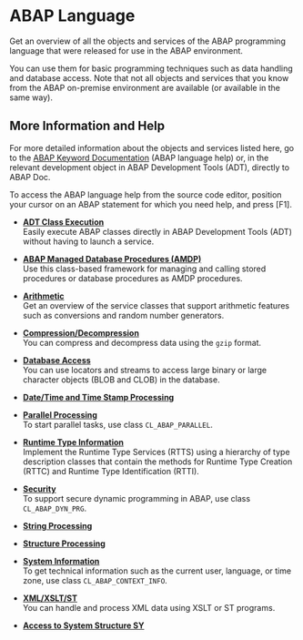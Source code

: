 <!-- loioc99ba0d28a1a4747b8f47eda06c6b4f1 -->

# ABAP Language

Get an overview of all the objects and services of the ABAP programming language that were released for use in the ABAP environment.

You can use them for basic programming techniques such as data handling and database access. Note that not all objects and services that you know from the ABAP on-premise environment are available \(or available in the same way\).



<a name="loioc99ba0d28a1a4747b8f47eda06c6b4f1__section_qc3_31x_jlb"/>

## More Information and Help

For more detailed information about the objects and services listed here, go to the [ABAP Keyword Documentation](https://help.sap.com/doc/abapdocu_cp_index_htm/CLOUD/en-US/index.htm) \(ABAP language help\) or, in the relevant development object in ABAP Development Tools \(ADT\), directly to ABAP Doc.

To access the ABAP language help from the source code editor, position your cursor on an ABAP statement for which you need help, and press [F1\].

-   **[ADT Class Execution](ADT_Class_Execution_6f0e264.md "Easily execute ABAP classes directly in ABAP Development Tools (ADT) without having to
		launch a service.")**  
Easily execute ABAP classes directly in ABAP Development Tools \(ADT\) without having to launch a service.
-   **[ABAP Managed Database Procedures \(AMDP\)](ABAP_Managed_Database_Procedures_(AMDP)_9df4339.md "Use this class-based framework for managing and calling stored procedures or database
		procedures as AMDP procedures.")**  
Use this class-based framework for managing and calling stored procedures or database procedures as AMDP procedures.
-   **[Arithmetic](Arithmetic_e8c2f7c.md "Get an overview of the service classes that support arithmetic features such as
		conversions and random number generators.")**  
Get an overview of the service classes that support arithmetic features such as conversions and random number generators.
-   **[Compression/Decompression](CompressionDecompression_f552f50.md "You can compress and decompress data using the
			gzip format.")**  
You can compress and decompress data using the `gzip` format.
-   **[Database Access](Database_Access_a23c0c7.md "You can use locators and streams to access large binary or large character objects (BLOB
		and CLOB) in the database.")**  
You can use locators and streams to access large binary or large character objects \(BLOB and CLOB\) in the database.
-   **[Date/Time and Time Stamp Processing](DateTime_and_Time_Stamp_Processing_10caa71.md "")**  

-   **[Parallel Processing](Parallel_Processing_1193647.md "To start parallel tasks, use class
			CL_ABAP_PARALLEL.")**  
To start parallel tasks, use class `CL_ABAP_PARALLEL`.
-   **[Runtime Type Information](Runtime_Type_Information_5e8e6b1.md "Implement the Runtime Type Services (RTTS) using a hierarchy of type description classes
		that contain the methods for Runtime Type Creation (RTTC) and Runtime Type Identification
		(RTTI).")**  
Implement the Runtime Type Services \(RTTS\) using a hierarchy of type description classes that contain the methods for Runtime Type Creation \(RTTC\) and Runtime Type Identification \(RTTI\).
-   **[Security](Security_e89ceac.md "To support secure dynamic programming in ABAP, use class
			CL_ABAP_DYN_PRG.")**  
To support secure dynamic programming in ABAP, use class `CL_ABAP_DYN_PRG`.
-   **[String Processing](String_Processing_7dabb9e.md "")**  

-   **[Structure Processing](Structure_Processing_1da7a46.md "")**  

-   **[System Information](System_Information_f7af47e.md "To get technical information such as the current user, language, or time zone, use class
			CL_ABAP_CONTEXT_INFO.")**  
To get technical information such as the current user, language, or time zone, use class `CL_ABAP_CONTEXT_INFO`.
-   **[XML/XSLT/ST](XMLXSLTST_8d4ca93.md "You can handle and process XML data using XSLT or ST programs.")**  
You can handle and process XML data using XSLT or ST programs.
-   **[Access to System Structure SY](Access_to_System_Structure_SY_252df85.md "")**  


